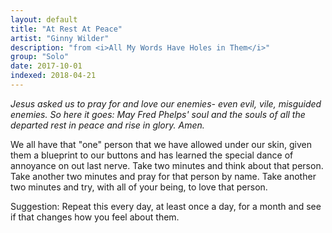 ```yaml
---
layout: default
title: "At Rest At Peace"
artist: "Ginny Wilder"
description: "from <i>All My Words Have Holes in Them</i>"
group: "Solo"
date: 2017-10-01
indexed: 2018-04-21
---
```

*Jesus asked us to pray for and love our enemies- even evil, vile, misguided enemies. So here it goes: May Fred Phelps' soul and the souls of all the departed rest in peace and rise in glory. Amen.*

We all have that "one" person that we have allowed under our skin, given them a blueprint to our buttons and has learned the special dance of annoyance on out last nerve. Take two minutes and think about that person. Take another two minutes and pray for that person by name. Take another two minutes and try, with all of your being, to love that person.

Suggestion:
Repeat this every day, at least once a day, for a month and see if that changes how you feel about them.
